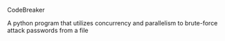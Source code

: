 CodeBreaker

A python program that utilizes concurrency and parallelism to brute-force attack passwords from a file
